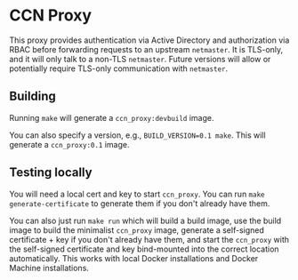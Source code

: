 # CCN Proxy

This proxy provides authentication via Active Directory and authorization via
RBAC before forwarding requests to an upstream `netmaster`. It is TLS-only,
and it will only talk to a non-TLS `netmaster`.  Future versions will allow
or potentially require TLS-only communication with `netmaster`.

## Building

Running `make` will generate a `ccn_proxy:devbuild` image.

You can also specify a version, e.g., `BUILD_VERSION=0.1 make`.  This will
generate a `ccn_proxy:0.1` image.

## Testing locally

You will need a local cert and key to start `ccn_proxy`.  You can run
`make generate-certificate` to generate them if you don't already have them.

You can also just run `make run` which will build a build image, use
the build image to build the minimalist `ccn_proxy` image, generate a self-signed
certificate + key if you don't already have them, and start the `ccn_proxy` with
the self-signed certificate and key bind-mounted into the correct location
automatically.  This works with local Docker installations and Docker Machine
installations.
